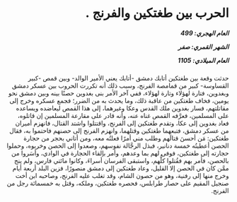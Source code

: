 <h1 dir="rtl">الحرب بين طغتكين والفرنج .</h1>

<h5 dir="rtl">العام الهجري:  499

الشهر القمري: صفر

العام الميلادي: 1105</h5>

<p dir="rtl">حدثت وقعة بين طغتكين أتابك دمشق -أتابك يعني الأمير الوالد- وبين قمص -كبير القساوسة- كبير من قمامصة الفرنج، وسبب ذلك أنه تكررت الحروب بين عسكر دمشق وبغدوين، فتارة لهؤلاء وتارة لهؤلاء، ففي آخر الأمر بنى بغدوين حصنًا بينه وبين دمشق نحو يومين، فخاف طغتكين من عاقبة ذلك، وما يحدث به من الضرر؛ فجمع عسكره وخرج إلى مقاتلتهم، فسار بغدوين ملك القدس وعكا وغيرهما، إلى هذا القمص ليعاضده ويساعده على المسلمين، فعرَّفه القمص غناه عنه، وأنه قادر على مقارعة المسلمين إن قاتلوه، فعاد بغدوين إلى عكا، وتقدم طغتكين إلى الفرنج، واقتتلوا واشتد القتال، فانهزم أميران من عسكر دمشق، فتبعهما طغتكين وقتلهما، وانهزم الفرنج إلى حصنهم فاحتموا به، فقال طغتكين: مَن أحسنَ قتالَهم وطلب مني أمرًا فعلتُه معه، ومن أتاني بحجر من حجارة الحصن أعطيتُه خمسة دنانير، فبذل الرجَّالة نفوسهم، وصعدوا إلى الحصن وخربوه، وحملوا حجارته إلى طغتكين، فوفى لهم بما وعدهم، وأمر بإلقاء الحجارة في الوادي، وأسَروا من بالحصن، فأمر بهم فقُتلوا كلُّهم، واستبقى الفرسان أسراءَ، وكانوا مائتي فارس، ولم ينج ممَّن كان في الحصن إلا القليل، وعاد طغتكين إلى دمشق منصورًا، فزين البلد أربعة أيام وخرج منها إلى رفنية، وهو من حصون الشام، وقد تغلب عليه الفرنج، وصاحبه ابن أخت صنجيل المقيم على حصار طرابلس، فحصره طغتكين، وملكه، وقتل به خمسمائة رجل من الفرنج.</p></br>
